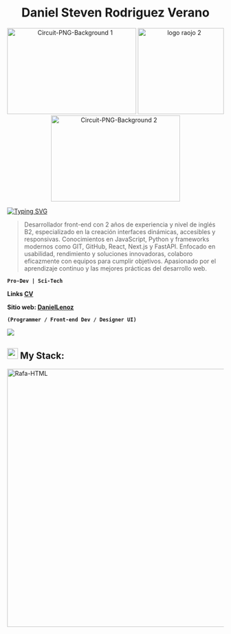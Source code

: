<h1 align="center">
    Daniel Steven Rodriguez Verano
</h1>
<div align="center">
  <img width="300" height="200" alt="Circuit-PNG-Background 1" src="https://github.com/DanielLenoz/DanielLenoz/assets/98136538/7ebf72be-1bd0-4463-9990-00e86d64e6b1">
  <img width="200" alt="logo raojo 2" src="https://github.com/DanielLenoz/DanielLenoz/assets/98136538/6c685606-2ee8-46c6-ab09-55a6c8c45cf5">
  <img width="300" height="200" alt="Circuit-PNG-Background 2" src="https://github.com/DanielLenoz/DanielLenoz/assets/98136538/b6d8c678-b445-4842-9463-bca8c10f7e92">
</div>

<!--   my-ticker -->    
[![Typing SVG](https://readme-typing-svg.herokuapp.com?font=Fira+Code&pause=1000&width=435&lines=%F0%9F%91%8B%F0%9F%8F%BBHi%2C+Soy+Daniel+Rodriguez👨‍💻;👨‍🚀Programador+Front-end🌟;👨‍🎨+Desiner+UI🛸)](https://git.io/typing-svg)

>Desarrollador front-end con 2 años de experiencia y nivel de
inglés B2, especializado en la creación interfaces dinámicas,
accesibles y responsivas. Conocimientos en JavaScript,
Python y frameworks modernos como GIT, GitHub, React,
Next.js y FastAPI. Enfocado en usabilidad, rendimiento y
soluciones innovadoras, colaboro eficazmente con equipos
para cumplir objetivos. Apasionado por el aprendizaje continuo
y las mejores prácticas del desarrollo web.


**`Pro-Dev | Sci-Tech`**

**Links [CV](https://drive.google.com/file/d/1I31__IEsIpJuytcSUDi-BULXBW8HBrWn/view?usp=sharing)**

**Sitio web: [DanielLenoz](https://daniellenozweb.vercel.app)**

**`(Programmer / Front-end Dev / Designer UI)`**

<img src="https://user-images.githubusercontent.com/73097560/115834477-dbab4500-a447-11eb-908a-139a6edaec5c.gif"><br>
## <img src="https://media2.giphy.com/media/QssGEmpkyEOhBCb7e1/giphy.gif?cid=ecf05e47a0n3gi1bfqntqmob8g9aid1oyj2wr3ds3mg700bl&rid=giphy.gif" width ="25"><b> My Stack:</b>

<div style="display: inline_block">
  <img align="center" alt="Rafa-HTML" width="600" src="https://github.com/DanielLenoz/DanielLenoz/assets/98136538/4fd2220e-57e2-43bd-a3e5-92ba4ac9999f">
</div>
<br>
